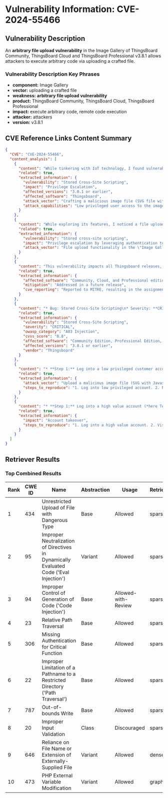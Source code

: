 # Vulnerability Information: CVE-2024-55466

## Vulnerability Description
An **arbitrary file upload vulnerability** in the Image Gallery of ThingsBoard Community, ThingsBoard Cloud and ThingsBoard Professional v3.8.1 allows attackers to execute arbitrary code via uploading a crafted file.

### Vulnerability Description Key Phrases
- **component:** Image Gallery
- **vector:** uploading a crafted file
- **weakness:** **arbitrary file upload vulnerability**
- **product:** ThingsBoard Community, ThingsBoard Cloud, ThingsBoard Professional
- **impact:** execute arbitrary code, remote code execution
- **attacker:** attackers
- **version:** v3.8.1

## CVE Reference Links Content Summary
```json
{
  "CVE": "CVE-2024-55466",
  "content_analysis": [
    {
      "content": "While tinkering with IoT technology, I found vulnerability in the Thingsboard Application that allowed avenues for privilege escalation.",
      "related": true,
      "extracted_information": {
        "vulnerability": "Stored Cross-Site Scripting",
        "impact": "Privilege Escalation",
        "affected_versions": "3.8.1 or earlier",
        "affected_software": "Thingsboard",
        "attack_vector": "Crafting a malicious image file (SVG file with JavaScript Payload)",
        "attack_capabilities": "Low privileged user access to the image gallery."
      }
    },
    {
      "content": "While exploring its features, I noticed a file upload functionality in the \"Image Gallery\" view. Unfortunately, the feature was vulnerable to stored cross-site scripting which allowed an adversary to escalate privileges by leveraging authentication token theft.",
      "related": true,
      "extracted_information": {
        "vulnerability": "Stored cross-site scripting",
        "impact": "Privilege escalation by leveraging authentication token theft.",
        "attack_vector": "File upload functionality in the \"Image Gallery\" view."
      }
    },
    {
      "content": "This vulnerability impacts all Thingsboard releases, including Community, Cloud, and Professional editions. I responsibly reported the issue to the Thingsboard security team, who acknowledged it and committed to addressed it in a future release. Subsequently, I reported the vulnerability to MITRE, resulting in the assignment of a CVE.",
      "related": true,
      "extracted_information": {
        "affected_software": "Community, Cloud, and Professional editions",
        "mitigation": "Addressed in a future release",
        "cve_reporting": "Reported to MITRE, resulting in the assignment of a CVE."
      }
    },
    {
      "content": "* Bug: Stored Cross-Site Scripting\n* Severity: **CRITICAL**\n* OWASP Vulnerability Category: [A03 Injection](https://owasp.org/Top10/A03_2021-Injection/)\n* CVSS 4.0 Score: 8.8 `CVSS:4.0/AV:N/AC:L/AT:P/PR:L/UI:A/VC:H/VI:H/VA:H/SC:H/SI:H/SA:H`\n* Affected Software Releases: Community Edition, Professional Edition, Cloud\n* Affected Versions: 3.8.1 or earlier\n* Vendor Details: Thingsboard (<https://github.com/thingsboard/thingsboard>)",
      "related": true,
      "extracted_information": {
        "vulnerability": "Stored Cross-Site Scripting",
        "severity": "CRITICAL",
        "owasp_category": "A03 Injection",
        "cvss_score": "8.8",
        "affected_software": "Community Edition, Professional Edition, Cloud",
        "affected_versions": "3.8.1 or earlier",
        "vendor": "Thingsboard"
      }
    },
    {
      "content": "* **Step 1:** Log into a low privileged customer account.\n* **Step 2:** Navigate to `Resources > Image Gallery`\n* **Step 3:** Craft a malicious image file (*here, a SVG file is used with JavaScript Payload*) to exploit the Cross Site Scripting vulnerability.\n* **Step 4:** Upload the file and inspect the response to identify the destination file path where the payload was uploaded.\n* **Step 5:** Visit the `publicLink` file path to trigger the payload.",
      "related": true,
      "extracted_information": {
        "attack_vector": "Upload a malicious image file (SVG with Javascript Payload)",
        "steps_to_reproduce": "1. Log into low privileged account. 2. Navigate to image gallery. 3. Craft a malicious image file. 4. Upload the file and inspect the response. 5. Visit the file path to trigger the payload."
      }
    },
    {
      "content": "* **Step 1:** Log into a high value account (*here Tenant administrator account is used in chrome browser, to demonstrate isolated enviroment from the firefox browser used above*).\n* **Step 2:** Visit the `publicLink` file path, retrieved earlier.",
      "related": true,
      "extracted_information": {
        "impact": "Account takeover",
        "steps_to_reproduce": "1. Log into a high value account. 2. Visit the public link file path."
      }
    }
  ]
}
```

## Retriever Results

### Top Combined Results

| Rank | CWE ID | Name | Abstraction | Usage  | Retrievers | Individual Scores |
|------|--------|------|-------------|-------|------------|-------------------|
| 1 | 434 | Unrestricted Upload of File with Dangerous Type | Base | Allowed | sparse | 0.183 |
| 2 | 95 | Improper Neutralization of Directives in Dynamically Evaluated Code ('Eval Injection') | Variant | Allowed | sparse | 0.168 |
| 3 | 94 | Improper Control of Generation of Code ('Code Injection') | Base | Allowed-with-Review | sparse | 0.158 |
| 4 | 23 | Relative Path Traversal | Base | Allowed | sparse | 0.157 |
| 5 | 306 | Missing Authentication for Critical Function | Base | Allowed | sparse | 0.157 |
| 6 | 22 | Improper Limitation of a Pathname to a Restricted Directory ('Path Traversal') | Base | Allowed | sparse | 0.146 |
| 7 | 787 | Out-of-bounds Write | Base | Allowed | sparse | 0.145 |
| 8 | 20 | Improper Input Validation | Class | Discouraged | sparse | 0.144 |
| 9 | 646 | Reliance on File Name or Extension of Externally-Supplied File | Variant | Allowed | dense | 0.599 |
| 10 | 473 | PHP External Variable Modification | Variant | Allowed | graph | 0.002 |

